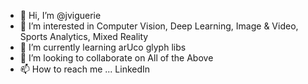 - 👋 Hi, I’m @jviguerie
- 👀 I’m interested in Computer Vision, Deep Learning, Image & Video, Sports Analytics, Mixed Reality
- 🌱 I’m currently learning arUco glyph libs
- 💞️ I’m looking to collaborate on All of the Above
- 📫 How to reach me ... LinkedIn

<!---
jviguerie/jviguerie is a ✨ special ✨ repository because its `README.md` (this file) appears on your GitHub profile.
You can click the Preview link to take a look at your changes.
--->
